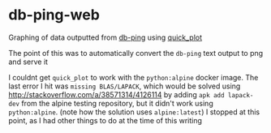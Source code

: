# db-ping-web
Graphing of data outputted from [db-ping](https://github.com/shadiakiki1986/db-ping/shadi_add_sqlserver_driver) using [quick_plot](https://github.com/dentearl/quick_plot/)

The point of this was to automatically convert the `db-ping` text output to png and serve it

I couldnt get `quick_plot` to work with the `python:alpine` docker image.
The last error I hit was `missing BLAS/LAPACK`, which would be solved using http://stackoverflow.com/a/38571314/4126114
by adding `apk add lapack-dev` from the alpine testing repository, but it didn't work using `python:alpine`.
(note how the solution uses `alpine:latest`)
I stopped at this point, as I had other things to do at the time of this writing
